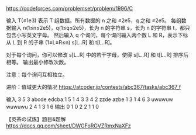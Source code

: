 https://codeforces.com/problemset/problem/1996/C

输入 T(≤1e3) 表示 T 组数据。所有数据的 n 之和 ≤2e5，q 之和 ≤2e5。
每组数据输入 n(1≤n≤2e5)，q(1≤q≤2e5)，长为 n 的字符串 s，长为 n 的字符串 t，都只包含小写英文字母。
然后输入 q 个询问，每个询问输入两个数 L 和 R，表示下标从 L 到 R 的子串 (1≤L≤R≤n) s[L..R] 和 t[L..R]。

对于每个询问，你可以修改 s[L..R] 中的若干字母，使得 s[L..R] 和 t[L..R] 排序后相等。
输出最小修改次数。

注意：每个询问互相独立。

进阶：值域更大的情况 https://atcoder.jp/contests/abc367/tasks/abc367_f

输入
3
5 3
abcde
edcba
1 5
1 4
3 3
4 2
zzde
azbe
1 3
1 4
6 3
uwuwuw
wuwuwu
2 4
1 3
1 6
输出
0
1
0
2
2
1
1
0

【灵茶の试炼】题目&题解
https://docs.qq.com/sheet/DWGFoRGVZRmxNaXFz